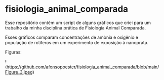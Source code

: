 # fisiologia_animal_comparada

Esse repositório contém um script de alguns gráficos que criei para um trabalho da minha disciplina prática de Fisiologia Animal Comparada.

Esses gráficos comparam concentrações de amônia e oxigênio e população de rotíferos em um experimento de exposição à nanoprata.

Figuras:

!(https://github.com/afonsopoester/fisiologia_animal_comparada/blob/main/Figure_3.jpeg)
